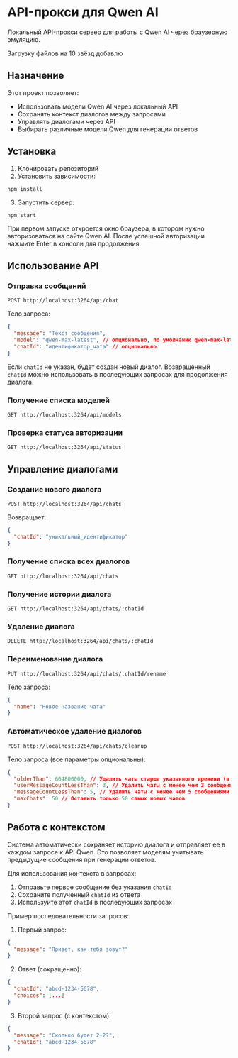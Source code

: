 # API-прокси для Qwen AI

Локальный API-прокси сервер для работы с Qwen AI через браузерную эмуляцию.

Загрузку файлов на 10 звёзд добавлю
## Назначение

Этот проект позволяет:

- Использовать модели Qwen AI через локальный API
- Сохранять контекст диалогов между запросами
- Управлять диалогами через API
- Выбирать различные модели Qwen для генерации ответов

## Установка

1. Клонировать репозиторий
2. Установить зависимости:

```
npm install
```

3. Запустить сервер:

```
npm start
```

При первом запуске откроется окно браузера, в котором нужно авторизоваться на сайте Qwen AI. После успешной авторизации нажмите Enter в консоли для продолжения.

## Использование API

### Отправка сообщений

```
POST http://localhost:3264/api/chat
```

Тело запроса:

```json
{
  "message": "Текст сообщения",
  "model": "qwen-max-latest", // опционально, по умолчанию qwen-max-latest
  "chatId": "идентификатор_чата" // опционально
}
```

Если `chatId` не указан, будет создан новый диалог. Возвращенный `chatId` можно использовать в последующих запросах для продолжения диалога.

### Получение списка моделей

```
GET http://localhost:3264/api/models
```

### Проверка статуса авторизации

```
GET http://localhost:3264/api/status
```

## Управление диалогами

### Создание нового диалога

```
POST http://localhost:3264/api/chats
```

Возвращает:

```json
{
  "chatId": "уникальный_идентификатор"
}
```

### Получение списка всех диалогов

```
GET http://localhost:3264/api/chats
```

### Получение истории диалога

```
GET http://localhost:3264/api/chats/:chatId
```

### Удаление диалога

```
DELETE http://localhost:3264/api/chats/:chatId
```

### Переименование диалога

```
PUT http://localhost:3264/api/chats/:chatId/rename
```

Тело запроса:

```json
{
  "name": "Новое название чата"
}
```

### Автоматическое удаление диалогов

```
POST http://localhost:3264/api/chats/cleanup
```

Тело запроса (все параметры опциональны):

```json
{
  "olderThan": 604800000, // Удалить чаты старше указанного времени (в мс), например 7 дней
  "userMessageCountLessThan": 3, // Удалить чаты с менее чем 3 сообщениями от пользователя
  "messageCountLessThan": 5, // Удалить чаты с менее чем 5 сообщениями всего
  "maxChats": 50 // Оставить только 50 самых новых чатов
}
```

## Работа с контекстом

Система автоматически сохраняет историю диалога и отправляет ее в каждом запросе к API Qwen. Это позволяет моделям учитывать предыдущие сообщения при генерации ответов.

Для использования контекста в запросах:

1. Отправьте первое сообщение без указания `chatId`
2. Сохраните полученный `chatId` из ответа
3. Используйте этот `chatId` в последующих запросах

Пример последовательности запросов:

1. Первый запрос:

```json
{
  "message": "Привет, как тебя зовут?"
}
```

2. Ответ (сокращенно):

```json
{
  "chatId": "abcd-1234-5678",
  "choices": [...]
}
```

3. Второй запрос (с контекстом):

```json
{
  "message": "Сколько будет 2+2?",
  "chatId": "abcd-1234-5678"
}
```
